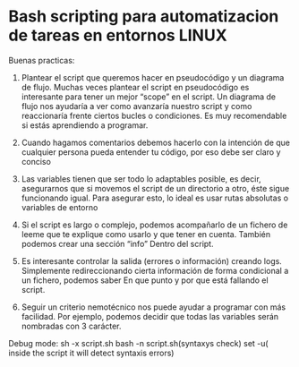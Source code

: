 # Bash scripting para automatizacion de tareas en entornos LINUX

Buenas practicas:

1) Plantear el script que queremos hacer en pseudocódigo y un diagrama de flujo.
Muchas veces plantear el script en pseudocódigo es interesante para tener un mejor “scope” en el script. Un diagrama de flujo nos ayudaría a ver como avanzaría nuestro
script y como reaccionaría frente ciertos bucles o condiciones. Es muy recomendable si estás aprendiendo a programar.

2) Cuando hagamos comentarios debemos hacerlo con la intención de que cualquier persona pueda entender tu código, por eso debe ser claro y conciso

3) Las variables tienen que ser todo lo adaptables posible, es decir, asegurarnos que si movemos el script de un directorio a otro, éste sigue funcionando igual.
Para asegurar esto, lo ideal es usar rutas absolutas o variables de entorno

4) Si el script es largo o complejo, podemos acompañarlo de un fichero de leeme que te explique como usarlo y que tener en cuenta. También podemos crear una sección “info”
Dentro del script.

5) Es interesante controlar la salida (errores o información) creando logs. Simplemente redireccionando cierta información de forma condicional a un fichero, podemos saber
En que punto y por que está fallando el script.

6) Seguir un criterio nemotécnico nos puede ayudar a programar con más facilidad. Por ejemplo, podemos decidir que todas las variables serán nombradas con 3 carácter.

Debug mode:
  sh -x script.sh 
  bash -n script.sh(syntaxys check)
  set -u( inside the script it will detect syntaxis errors)
  
